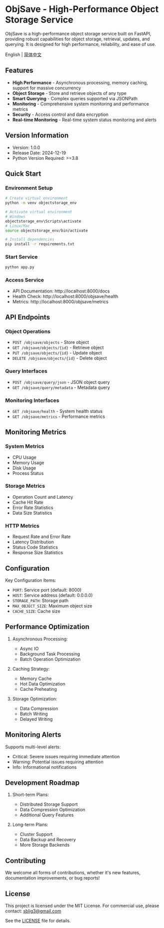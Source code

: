 # ObjSave - High-Performance Object Storage Service

ObjSave is a high-performance object storage service built on FastAPI, providing robust capabilities for object storage, retrieval, updates, and querying. It is designed for high performance, reliability, and ease of use.

English | [简体中文](README_zh.md)

## Features

- **High Performance** - Asynchronous processing, memory caching, support for massive concurrency
- **Object Storage** - Store and retrieve objects of any type
- **Smart Querying** - Complex queries supported via JSONPath
- **Monitoring** - Comprehensive system monitoring and performance metrics
- **Security** - Access control and data encryption
- **Real-time Monitoring** - Real-time system status monitoring and alerts

## Version Information

- Version: 1.0.0
- Release Date: 2024-12-19
- Python Version Required: >=3.8

## Quick Start

### Environment Setup

```bash
# Create virtual environment
python -m venv objectstorage_env

# Activate virtual environment
# Windows
objectstorage_env\Scripts\activate
# Linux/Mac
source objectstorage_env/bin/activate

# Install dependencies
pip install -r requirements.txt
```

### Start Service

```bash
python app.py
```

### Access Service

- API Documentation: http://localhost:8000/docs
- Health Check: http://localhost:8000/objsave/health
- Metrics: http://localhost:8000/objsave/metrics

## API Endpoints

### Object Operations
- `POST /objsave/objects` - Store object
- `GET /objsave/objects/{id}` - Retrieve object
- `PUT /objsave/objects/{id}` - Update object
- `DELETE /objsave/objects/{id}` - Delete object

### Query Interfaces
- `POST /objsave/query/json` - JSON object query
- `GET /objsave/query/metadata` - Metadata query

### Monitoring Interfaces
- `GET /objsave/health` - System health status
- `GET /objsave/metrics` - Performance metrics

## Monitoring Metrics

### System Metrics
- CPU Usage
- Memory Usage
- Disk Usage
- Process Status

### Storage Metrics
- Operation Count and Latency
- Cache Hit Rate
- Error Rate Statistics
- Data Size Statistics

### HTTP Metrics
- Request Rate and Error Rate
- Latency Distribution
- Status Code Statistics
- Response Size Statistics

## Configuration

Key Configuration Items:
- `PORT`: Service port (default: 8000)
- `HOST`: Service address (default: 0.0.0.0)
- `STORAGE_PATH`: Storage path
- `MAX_OBJECT_SIZE`: Maximum object size
- `CACHE_SIZE`: Cache size

## Performance Optimization

1. Asynchronous Processing:
   - Async IO
   - Background Task Processing
   - Batch Operation Optimization

2. Caching Strategy:
   - Memory Cache
   - Hot Data Optimization
   - Cache Preheating

3. Storage Optimization:
   - Data Compression
   - Batch Writing
   - Delayed Writing

## Monitoring Alerts

Supports multi-level alerts:
- Critical: Severe issues requiring immediate attention
- Warning: Potential issues requiring attention
- Info: Informational notifications

## Development Roadmap

1. Short-term Plans:
   - Distributed Storage Support
   - Data Compression Optimization
   - Additional Query Features

2. Long-term Plans:
   - Cluster Support
   - Data Backup and Recovery
   - More Storage Backends

## Contributing

We welcome all forms of contributions, whether it's new features, documentation improvements, or bug reports!

## License

This project is licensed under the MIT License. For commercial use, please contact: sblig3@gmail.com

See the [LICENSE](LICENSE) file for details.
